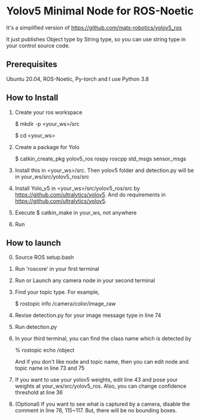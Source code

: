 # Yolov5 Minimal Node for ROS-Noetic
It's a simplified version of https://github.com/mats-robotics/yolov5_ros

It just publishes Object type by String type, so you can use string type in your control source code. 

## Prerequisites
Ubuntu 20.04, ROS-Noetic, Py-torch
and I use Python 3.8

## How to Install
1. Create your ros workspace

    $ mkdir -p <your_ws>/src
    
    $ cd <your_ws>
    
    
3. Create a package for Yolo
    
    $ catkin_create_pkg yolov5_ros rospy roscpp std_msgs sensor_msgs
    
4. Install this in <your_ws>/src. Then yolov5 folder and detection.py will be in your_ws/src/yolov5_ros/src
5. Install Yolo_v5 in <your_ws>/src/yolov5_ros/src by https://github.com/ultralytics/yolov5.
   And do requirements in https://github.com/ultralytics/yolov5.
7. Execute $ catkin_make in your_ws, not anywhere
8. Run

## How to launch
0. Source ROS setup.bash
1. Run 'roscore' in your first terminal
2. Run or Launch any camera node in your second terminal
3. Find your topic type. For example,
    
    $ rostopic info /camera/color/image_raw
    
6. Revise detection.py for your image message type in line 74
7. Run detection.py
8. In your third terminal, you can find the class name which is detected by
    
    % rostopic echo /object
    
   And if you don't like node and topic name, then you can edit node and topic name in line 73 and 75
11. If you want to use your yolov5 weights, edit line 43 and pose your weights at your_ws/src/yolov5_ros. Also, you can change confidence threshold at line 36
12. (Optional) If you want to see what is captured by a camera, disable the comment in line 78, 115~117. But, there will be no bounding boxes. 
